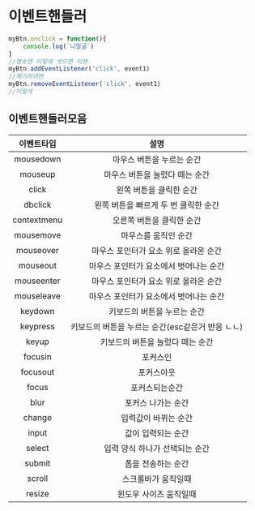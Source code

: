 # 이벤트핸들러

```js
myBtn.onclick = function(){
    console.log(`니얼굴`)
}
//평소엔 이렇게 썻으면 이젠
myBtn.addEventListener('click', event1)
//제거하려면
myBtn.removeEventListener('click', event1)
//이렇게
```

## 이벤트핸들러모음
|이벤트타입|설명|
|:-----:|:-----:|
|mousedown|마우스 버튼을 누르는 순간|
|mouseup|마우스 버튼을 눌렀다 떼는 순간|
|click|왼쪽 버튼을 클릭한 순간|
|dbclick|왼쪽 버튼을 빠르게 두 번 클릭한 순간|
|contextmenu|오른쪽 버튼을 클릭한 순간|
|mousemove|마우스를 움직인 순간|
|mouseover|마우스 포인터가 요소 위로 올라온 순간|
|mouseout|마우스 포인터가 요소에서 벗어나는 순간|
|mouseenter|마우스 포인터가 요소 위로 올라온 순간|
|mouseleave|마우스 포인터가 요소에서 벗어나는 순간|
|keydown|키보드의 버튼을 누르는 순간|
|keypress|키보드의 버튼을 누르는 순간(esc같은거 반응 ㄴㄴ)|
|keyup|키보드의 버튼을 눌렀다 떼는 순간|
|focusin|포커스인|
|focusout|포커스아웃|
|focus|포커스되는순간|
|blur|포커스 나가는 순간|
|change|입력값이 바뀌는 순간|
|input|값이 입력되는 순간|
|select|입력 양식 하나가 선택되는 순간|
|submit|폼을 전송하는 순간|
|scroll|스크롤바가 움직일때|
|resize|윈도우 사이즈 움직일때|
